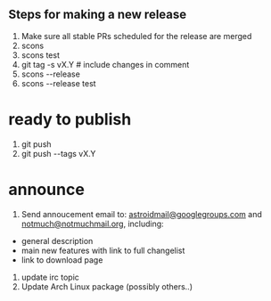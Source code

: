 ## Steps for making a new release

1. Make sure all stable PRs scheduled for the release are merged
1. scons
1. scons test
1. git tag -s vX.Y # include changes in comment
1. scons --release
1. scons --release test

# ready to publish
1. git push
1. git push --tags vX.Y

# announce
1. Send annoucement email to: astroidmail@googlegroups.com and notmuch@notmuchmail.org, including:
  * general description
  * main new features with link to full changelist
  * link to download page
1. update irc topic
1. Update Arch Linux package (possibly others..)